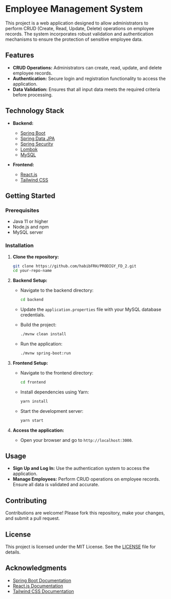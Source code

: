 # Employee Management System

This project is a web application designed to allow administrators to perform CRUD (Create, Read, Update, Delete) operations on employee records. The system incorporates robust validation and authentication mechanisms to ensure the protection of sensitive employee data.

## Features

- **CRUD Operations:** Administrators can create, read, update, and delete employee records.
- **Authentication:** Secure login and registration functionality to access the application.
- **Data Validation:** Ensures that all input data meets the required criteria before processing.

## Technology Stack

- **Backend:**
  - [Spring Boot](https://spring.io/projects/spring-boot)
  - [Spring Data JPA](https://spring.io/projects/spring-data-jpa)
  - [Spring Security](https://spring.io/projects/spring-security)
  - [Lombok](https://projectlombok.org/)
  - [MySQL](https://www.mysql.com/)
  
- **Frontend:**
  - [React.js](https://reactjs.org/)
  - [Tailwind CSS](https://tailwindcss.com/)

## Getting Started

### Prerequisites

- Java 11 or higher
- Node.js and npm
- MySQL server

### Installation

1. **Clone the repository:**
    ```bash
    git clone https://github.com/habibFRH/PRODIGY_FD_2.git
    cd your-repo-name
    ```

2. **Backend Setup:**

    - Navigate to the backend directory:
      ```bash
      cd backend
      ```

    - Update the `application.properties` file with your MySQL database credentials.

    - Build the project:
      ```bash
      ./mvnw clean install
      ```

    - Run the application:
      ```bash
      ./mvnw spring-boot:run
      ```

3. **Frontend Setup:**

    - Navigate to the frontend directory:
      ```bash
      cd frontend
      ```

    - Install dependencies using Yarn:
      ```bash
      yarn install
      ```

    - Start the development server:
      ```bash
      yarn start
      ```

4. **Access the application:**
    - Open your browser and go to `http://localhost:3000`.

## Usage

- **Sign Up and Log In:** Use the authentication system to access the application.
- **Manage Employees:** Perform CRUD operations on employee records. Ensure all data is validated and accurate.

## Contributing

Contributions are welcome! Please fork this repository, make your changes, and submit a pull request.

## License

This project is licensed under the MIT License. See the [LICENSE](LICENSE) file for details.

## Acknowledgments

- [Spring Boot Documentation](https://docs.spring.io/spring-boot/docs/current/reference/htmlsingle/)
- [React.js Documentation](https://reactjs.org/docs/getting-started.html)
- [Tailwind CSS Documentation](https://tailwindcss.com/docs)

